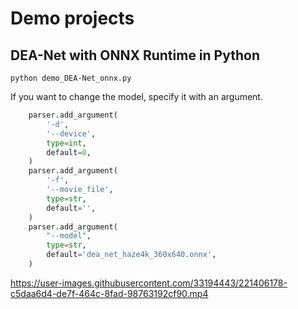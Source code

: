 # Demo projects

## DEA-Net with ONNX Runtime in Python
```
python demo_DEA-Net_onnx.py
```

If you want to change the model, specify it with an argument.
```python
    parser.add_argument(
        '-d',
        '--device',
        type=int,
        default=0,
    )
    parser.add_argument(
        '-f',
        '--movie_file',
        type=str,
        default='',
    )
    parser.add_argument(
        "--model",
        type=str,
        default='dea_net_haze4k_360x640.onnx',
    )
```

https://user-images.githubusercontent.com/33194443/221406178-c5daa6d4-de7f-464c-8fad-98763192cf90.mp4

